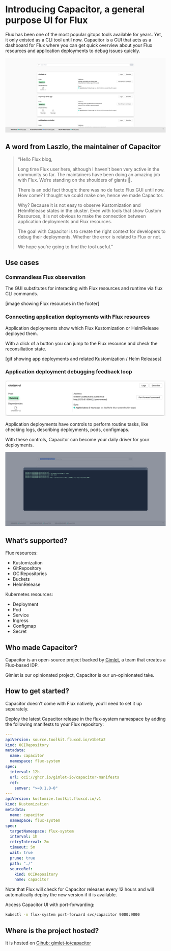 # Introducing Capacitor, a general purpose UI for Flux

Flux has been one of the most popular gitops tools available for years. Yet, it only existed as a CLI tool until now. Capacitor is a GUI that acts as a dashboard for Flux where you can get quick overview about your Flux resources and application deployments to debug issues quickly.

![Capacitor, a general purpose UI for Flux](../../../public/capacitor.png)

## A word from Laszlo, the maintainer of Capacitor

> “Hello Flux blog,
> 
> Long time Flux user here, although I haven't been very active in the community so far. The maintainers have been doing an amazing job with Flux. We’re standing on the shoulders of giants 🙌.
> 
> There is an odd fact though: there was no de facto Flux GUI until now. How come?
> I thought we could make one, hence we made Capacitor.
> 
> Why?
> Because it is not easy to observe Kustomization and HelmRelease states in the cluster. Even with tools that show Custom Resources, it is not obvious to make the connection between application deployments and Flux resources.
> 
> The goal with Capacitor is to create the right context for developers to debug their deployments. Whether the error is related to Flux or not.
> 
> We hope you’re going to find the tool useful.”

## Use cases

### Commandless Flux observation

The GUI substitutes for interacting with Flux resources and runtime via flux CLI commands.

[image showing Flux resources in the footer]

### Connecting application deployments with Flux resources

Application deployments show which Flux Kustomization or HelmRelease deployed them.

With a click of a button you can jump to the Flux resource and check the reconsiliation state.

[gif showing app deployments and related Kustomization / Helm Releases]

### Application deployment debugging feedback loop

![Application deployment controls](../../../public/servicecard.png)

Application deployments have controls to perform routine tasks, like checking logs, describing deployments, pods, configmaps.

With these controls, Capacitor can become your daily driver for your deployments.

![Application logs](../../../public/application-logs.png)

## What’s supported?

Flux resources:
- Kustomization
- GitRepository
- OCIRepositories
- Buckets
- HelmRelease

Kubernetes resources:
- Deployment
- Pod
- Service
- Ingress
- Configmap
- Secret

## Who made Capacitor?

Capacitor is an open-source project backed by [Gimlet](https://gimlet.io), a team that creates a Flux-based IDP.

Gimlet is our opinionated project, Capacitor is our un-opinionated take.

## How to get started?

Capacitor doesn’t come with Flux natively, you’ll need to set it up separately.

Deploy the latest Capacitor release in the flux-system namespace by adding the following manifests to your Flux repository:

```yaml
---
apiVersion: source.toolkit.fluxcd.io/v1beta2
kind: OCIRepository
metadata:
  name: capacitor
  namespace: flux-system
spec:
  interval: 12h
  url: oci://ghcr.io/gimlet-io/capacitor-manifests
  ref:
    semver: ">=0.1.0-0"
---
apiVersion: kustomize.toolkit.fluxcd.io/v1
kind: Kustomization
metadata:
  name: capacitor
  namespace: flux-system
spec:
  targetNamespace: flux-system
  interval: 1h
  retryInterval: 2m
  timeout: 5m
  wait: true
  prune: true
  path: "./"
  sourceRef:
    kind: OCIRepository
    name: capacitor
```

Note that Flux will check for Capacitor releases every 12 hours and will automatically deploy the new version if it is available.

Access Capacitor UI with port-forwarding:

```bash
kubectl -n flux-system port-forward svc/capacitor 9000:9000
```

## Where is the project hosted?

It is hosted on [Gihub: gimlet-io/capacitor](https://github.com/gimlet-io/capacitor)
